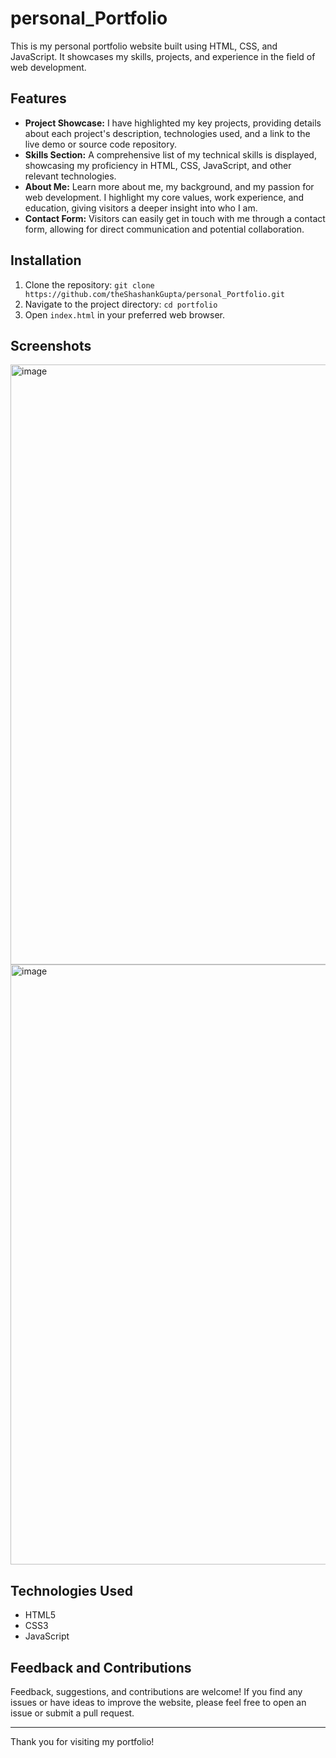 # personal_Portfolio

This is my personal portfolio website built using HTML, CSS, and JavaScript. It showcases my skills, projects, and experience in the field of web development.

## Features

- **Project Showcase:** I have highlighted my key projects, providing details about each project's description, technologies used, and a link to the live demo or source code repository.
- **Skills Section:** A comprehensive list of my technical skills is displayed, showcasing my proficiency in HTML, CSS, JavaScript, and other relevant technologies.
- **About Me:** Learn more about me, my background, and my passion for web development. I highlight my core values, work experience, and education, giving visitors a deeper insight into who I am.
- **Contact Form:** Visitors can easily get in touch with me through a contact form, allowing for direct communication and potential collaboration.

## Installation

1. Clone the repository: `git clone https://github.com/theShashankGupta/personal_Portfolio.git`
2. Navigate to the project directory: `cd portfolio`
3. Open `index.html` in your preferred web browser.

## Screenshots

<img width="960" alt="image" src="https://github.com/theShashankGupta/personal_Portfolio/assets/106386615/b54d09b2-d8c2-4176-8a04-5fb967f91d26">

<img width="960" alt="image" src="https://github.com/theShashankGupta/personal_Portfolio/assets/106386615/b68f0775-4145-4847-99c7-aaf6d49ca916">

## Technologies Used

- HTML5
- CSS3
- JavaScript

## Feedback and Contributions

Feedback, suggestions, and contributions are welcome! If you find any issues or have ideas to improve the website, please feel free to open an issue or submit a pull request.

---

Thank you for visiting my portfolio!


